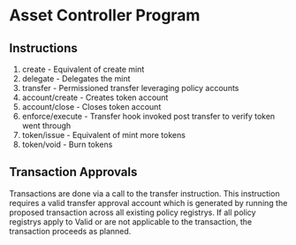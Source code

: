# Asset Controller Program
## Instructions
1. create - Equivalent of create mint
2. delegate - Delegates the mint
3. transfer - Permissioned transfer leveraging policy accounts
4. account/create - Creates token account
5. account/close - Closes token account
6. enforce/execute - Transfer hook invoked post transfer to verify token went through
7. token/issue - Equivalent of mint more tokens
8. token/void - Burn tokens

## Transaction Approvals
Transactions are done via a call to the transfer instruction. This instruction requires a valid transfer approval account which is generated by running the proposed transaction across all existing policy registrys. If all policy registrys apply to Valid or are not applicable to the transaction, the transaction proceeds as planned.